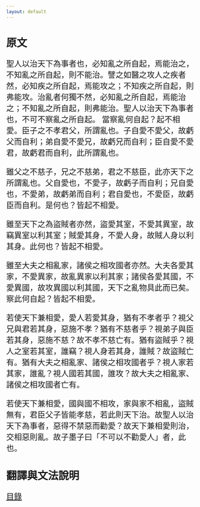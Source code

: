 ```yaml
---
layout: default
---
```

<head>
  <!-- ... -->
  <link rel="stylesheet" type="text/css" href="https://fonts.googleapis.com/earlyaccess/cwtexkai.css">
  <style>
    body {
     font-family: "cwTeXKai", serif;
    }
    p.big {
      line-height: 3;
      font-size: x-large;
    }
    p {
      font-size: 1.5em;
    }
    </style>
</head>

# 原文
聖人以治天下為事者也，必知亂之所自起，焉能治之，不知亂之所自起，則不能治。譬之如醫之攻人之疾者然，必知疾之所自起，焉能攻之；不知疾之所自起，則弗能攻。治亂者何獨不然，必知亂之所自起，焉能治之；不知亂之所自起，則弗能治。聖人以治天下為事者也，不可不察亂之所自起。
當察亂何自起？起不相愛。臣子之不孝君父，所謂亂也。子自愛不愛父，故虧父而自利；弟自愛不愛兄，故虧兄而自利；臣自愛不愛君，故虧君而自利，此所謂亂也。

雖父之不慈子，兄之不慈弟，君之不慈臣，此亦天下之所謂亂也。父自愛也，不愛子，故虧子而自利；兄自愛也，不愛弟，故虧弟而自利；君自愛也，不愛臣，故虧臣而自利。是何也？皆起不相愛。

雖至天下之為盜賊者亦然，盜愛其室，不愛其異室，故竊異室以利其室；賊愛其身，不愛人身，故賊人身以利其身。此何也？皆起不相愛。

雖至大夫之相亂家，諸侯之相攻國者亦然。大夫各愛其家，不愛異家，故亂異家以利其家；諸侯各愛其國，不愛異國，故攻異國以利其國，天下之亂物具此而已矣。察此何自起？皆起不相愛。

若使天下兼相愛，愛人若愛其身，猶有不孝者乎？視父兄與君若其身，惡施不孝？猶有不慈者乎？視弟子與臣若其身，惡施不慈？故不孝不慈亡有。猶有盜賊乎？視人之室若其室，誰竊？視人身若其身，誰賊？故盜賊亡有。猶有大夫之相亂家、諸侯之相攻國者乎？視人家若其家，誰亂？視人國若其國，誰攻？故大夫之相亂家、諸侯之相攻國者亡有。

若使天下兼相愛，國與國不相攻，家與家不相亂，盜賊無有，君臣父子皆能孝慈，若此則天下治。故聖人以治天下為事者，惡得不禁惡而勸愛？故天下兼相愛則治，交相惡則亂。故子墨子曰「不可以不勸愛人」者，此也。

# 翻譯與文法說明

[目錄](https://wenyanwen.org)
